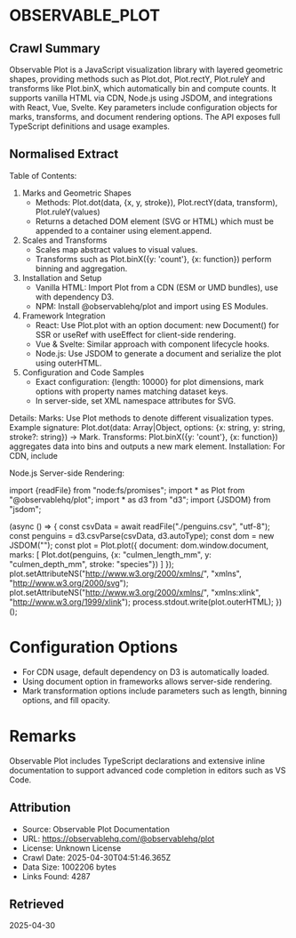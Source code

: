 # OBSERVABLE_PLOT

## Crawl Summary
Observable Plot is a JavaScript visualization library with layered geometric shapes, providing methods such as Plot.dot, Plot.rectY, Plot.ruleY and transforms like Plot.binX, which automatically bin and compute counts. It supports vanilla HTML via CDN, Node.js using JSDOM, and integrations with React, Vue, Svelte. Key parameters include configuration objects for marks, transforms, and document rendering options. The API exposes full TypeScript definitions and usage examples.

## Normalised Extract
Table of Contents:
1. Marks and Geometric Shapes
   - Methods: Plot.dot(data, {x, y, stroke}), Plot.rectY(data, transform), Plot.ruleY(values)
   - Returns a detached DOM element (SVG or HTML) which must be appended to a container using element.append.
2. Scales and Transforms
   - Scales map abstract values to visual values.
   - Transforms such as Plot.binX({y: 'count'}, {x: function}) perform binning and aggregation.
3. Installation and Setup
   - Vanilla HTML: Import Plot from a CDN (ESM or UMD bundles), use with dependency D3.
   - NPM: Install @observablehq/plot and import using ES Modules.
4. Framework Integration
   - React: Use Plot.plot with an option document: new Document() for SSR or useRef with useEffect for client-side rendering.
   - Vue & Svelte: Similar approach with component lifecycle hooks.
   - Node.js: Use JSDOM to generate a document and serialize the plot using outerHTML.
5. Configuration and Code Samples
   - Exact configuration: {length: 10000} for plot dimensions, mark options with property names matching dataset keys.
   - In server-side, set XML namespace attributes for SVG.

Details:
Marks: Use Plot methods to denote different visualization types. Example signature: Plot.dot(data: Array|Object, options: {x: string, y: string, stroke?: string}) -> Mark.
Transforms: Plot.binX({y: 'count'}, {x: function}) aggregates data into bins and outputs a new mark element.
Installation: For CDN, include <script type="module"> with import from jsDelivr; for local development, use UMD bundles with manual script inclusion.
Frameworks: SSR in React using virtual Document enables returning a hyperScript element; useRef hook with cleanup removes old plots.
Node.js integration: Provide a DOM via JSDOM, then serialize the plot to SVG. Use sharp or canvg for rasterization if needed.

## Supplementary Details
Technical Specifications:
- Mark Methods:
  * Plot.dot(data, options): options include x (string), y (string), stroke (string, optional).
  * Plot.rectY(data, transform): requires parameter object for rectangle length and a transform function such as Plot.binX.
  * Plot.ruleY(values): accepts an array of numbers to draw horizontal rules.
- Transform Functions:
  * Plot.binX({y: "count"}, {x: function}) returns a binned mark configuration, aggregating counts.
- API Options:
  * In Plot.plot(options), common options include:
      grid: boolean (default: false),
      color: object (e.g., {scheme: "burd"}),
      marks: array of mark elements.
- Framework Integration Notes:
  * React SSR Component:
      function PlotFigure({options}) {
        return Plot.plot({ ...options, document: new Document() }).toHyperScript();
      }
  * Vue SSR Component uses similar pattern with render function and virtual DOM.
  * Svelte: use reactive $effect to remove and append new plots on state change.
  * Node.js: When rendering HTML, set attributes using setAttributeNS for proper SVG namespace handling.
- Installation Configuration:
  * CDN URL: https://cdn.jsdelivr.net/npm/@observablehq/plot@0.6/+esm for ESM modules.
  * UMD Bundle: Includes Plot and dependency on D3, loaded via <script> tags.
  * NPM package: @observablehq/plot with full TypeScript declarations.

Implementation Steps:
1. Include Plot via CDN or npm install.
2. Create a container element (e.g. a DIV with an id).
3. Generate a plot element by calling a Plot method (e.g. Plot.rectY({length: 10000}, Plot.binX({y: "count"}, {x: Math.random}))).plot();
4. Append the generated plot to the container using container.append(plot).
5. For dynamic updates, remove the old plot before appending the new plot.

Troubleshooting:
- If the plot does not display, ensure that the correct DOM element is selected and appended to.
- In Node.js, verify that JSDOM is correctly installed and that the document option is passed to Plot.plot.
- Validate namespace attributes in SVG output using setAttributeNS with correct URI strings.
- Use browser console and server logs to check for JavaScript errors related to dependency loading (e.g. D3 missing).
- For framework integration, ensure the virtual Document implementation is correctly provided for SSR.

Configuration Options and Defaults:
- Plot.plot({ grid: false, color: {scheme: "burd"}, marks: [...] }) where grid defaults to false unless explicitly enabled.
- Mark options such as {length: 10000} are numeric and define the dimension of the mark elements.
- Transform options using Plot.binX require specifying the target field for aggregation (e.g., y: "count").

## Reference Details
API Specifications:
- Function: Plot.plot(options: Object): HTMLElement
   Parameters:
     options: { grid?: boolean, color?: { scheme?: string, legend?: boolean }, marks: Array<HTMLElement>, document?: Document }
   Returns: A detached DOM element (SVG or HTML) representing the plot.

- Function: Plot.dot(data: Array|Object, options: { x: string, y: string, stroke?: string }): HTMLElement
   Returns: A mark element configured as a scatter plot.

- Function: Plot.rectY(data: Array|Object, transform: Function): HTMLElement
   Parameters: data, transform function (e.g. Plot.binX) that configures binning and aggregation.
   Returns: A rectangle mark element.

- Transform Function: Plot.binX(transformOptions: Object, fieldOptions: Object): Function
   Example: Plot.binX({ y: "count" }, { x: Math.random }) aggregates data and returns a bin transform.

Full Code Examples:
// Basic Plot Creation in Vanilla HTML using ESM
import * as Plot from "https://cdn.jsdelivr.net/npm/@observablehq/plot@0.6/+esm";
const myPlot = Plot.rectY({ length: 10000 }, Plot.binX({ y: "count" }, { x: Math.random })).plot();
document.querySelector("#plotContainer").append(myPlot);

// React Server-Side Rendering Example
import * as Plot from "@observablehq/plot";
import { createElement as h } from "react";
export default function PlotFigure({ options }) {
  // Using a new Document() for virtual DOM simulation
  return Plot.plot({ ...options, document: new Document() }).toHyperScript();
}

// Node.js SVG Rendering Example
import { readFile } from "node:fs/promises";
import * as Plot from "@observablehq/plot";
import * as d3 from "d3";
import { JSDOM } from "jsdom";
(async () => {
  const csvData = await readFile("./penguins.csv", "utf-8");
  const penguins = d3.csvParse(csvData, d3.autoType);
  const dom = new JSDOM("");
  const plotElement = Plot.plot({
    document: dom.window.document,
    marks: [
      Plot.dot(penguins, { x: "culmen_length_mm", y: "culmen_depth_mm", stroke: "species" })
    ]
  });
  plotElement.setAttributeNS("http://www.w3.org/2000/xmlns/", "xmlns", "http://www.w3.org/2000/svg");
  plotElement.setAttributeNS("http://www.w3.org/2000/xmlns/", "xmlns:xlink", "http://www.w3.org/1999/xlink");
  process.stdout.write(plotElement.outerHTML);
})();

Configuration Options:
- CDN (ESM): "https://cdn.jsdelivr.net/npm/@observablehq/plot@0.6/+esm"
- UMD Bundle paths: d3.js, plot.js (or minified versions d3.min.js, plot.min.js)
- NPM installation: "@observablehq/plot"

Best Practices:
- Always remove the old plot element before appending a new one to avoid DOM clutter. In React, use the useEffect cleanup function.
- Use a virtual Document (new Document() or JSDOM) for server-side rendering to manage SVG output.
- Validate namespace attributes when exporting SVG to ensure compatibility.

Troubleshooting Procedures:
1. Check that the container element exists and is correctly selected.
2. Verify that all dependencies (D3, Plot) are properly loaded via CDN or bundler.
3. In Node.js, ensure JSDOM is installed and used; inspect console error messages.
4. For SSR in React/Vue, confirm that the virtual Document is correctly implemented.
5. Use browser developer tools to inspect the appended DOM element and validate its SVG structure.

Return Types and Exceptions:
- All Plot functions return a DOM element; if the provided data or options are invalid, runtime errors will be thrown. Ensure that options adhere exactly to the specified types.

## Information Dense Extract
Observable Plot JS library; key methods: Plot.plot({ grid?, color?, marks, document? }) returns DOM element; Plot.dot(data, {x, y, stroke?}), Plot.rectY(data, transform), Plot.ruleY([values]); Transform: Plot.binX({y:'count'}, {x: function}); Installation via CDN (https://cdn.jsdelivr.net/npm/@observablehq/plot@0.6/+esm) or npm (@observablehq/plot); Framework integration: React SSR (document: new Document()), Vue and Svelte use mounted/render hooks; Node.js SSR via JSDOM, setAttributeNS for namespaces; full API specifications include complete method signatures, parameter types, return types; recommended best practices: remove old plot elements, validate SVG namespaces; troubleshooting: verify container existence, dependency loading, check error logs; sample code provided for vanilla, React, Node.js; configuration options default grid: false, color scheme: 'burd'; all technical details specified as per API and code examples.

## Sanitised Extract
Table of Contents:
1. Marks and Geometric Shapes
   - Methods: Plot.dot(data, {x, y, stroke}), Plot.rectY(data, transform), Plot.ruleY(values)
   - Returns a detached DOM element (SVG or HTML) which must be appended to a container using element.append.
2. Scales and Transforms
   - Scales map abstract values to visual values.
   - Transforms such as Plot.binX({y: 'count'}, {x: function}) perform binning and aggregation.
3. Installation and Setup
   - Vanilla HTML: Import Plot from a CDN (ESM or UMD bundles), use with dependency D3.
   - NPM: Install @observablehq/plot and import using ES Modules.
4. Framework Integration
   - React: Use Plot.plot with an option document: new Document() for SSR or useRef with useEffect for client-side rendering.
   - Vue & Svelte: Similar approach with component lifecycle hooks.
   - Node.js: Use JSDOM to generate a document and serialize the plot using outerHTML.
5. Configuration and Code Samples
   - Exact configuration: {length: 10000} for plot dimensions, mark options with property names matching dataset keys.
   - In server-side, set XML namespace attributes for SVG.

Details:
Marks: Use Plot methods to denote different visualization types. Example signature: Plot.dot(data: Array|Object, options: {x: string, y: string, stroke?: string}) -> Mark.
Transforms: Plot.binX({y: 'count'}, {x: function}) aggregates data into bins and outputs a new mark element.
Installation: For CDN, include <script type='module'> with import from jsDelivr; for local development, use UMD bundles with manual script inclusion.
Frameworks: SSR in React using virtual Document enables returning a hyperScript element; useRef hook with cleanup removes old plots.
Node.js integration: Provide a DOM via JSDOM, then serialize the plot to SVG. Use sharp or canvg for rasterization if needed.

## Original Source
Observable Plot Documentation
https://observablehq.com/@observablehq/plot

## Digest of OBSERVABLE_PLOT

# Overview
Observable Plot is a JavaScript library for exploratory data visualization. It uses a grammar-of-graphics approach with layered geometric marks (bars, dots, lines) instead of pre-defined chart types.

# Core Concepts
1. Marks and Geometric Shapes
   - Methods such as Plot.dot, Plot.rectY, Plot.ruleY are used to generate marks.
   - Example: Plot.rectY({length: 10000}, Plot.binX({y: "count"}, {x: Math.random})).plot() creates a plot with binning transform.
2. Scales
   - Scales map abstract values (time, temperature) to visual attributes (position, color).
3. Transforms
   - Transforms derive data on-the-fly (binning, rolling averages).
4. Facets
   - Use facets to create small multiples (repeating plots for data partitions).
5. Projections
   - Supports GeoJSON and D3’s spherical projection system for geographic maps.

# Installation and Integration
- In vanilla HTML, import Plot from a CDN:
  Example (ESM):
  import * as Plot from "https://cdn.jsdelivr.net/npm/@observablehq/plot@0.6/+esm";
  Then attach the plot to a DOM element:
  const plot = Plot.rectY({length: 10000}, Plot.binX({y: "count"}, {x: Math.random})).plot();
  document.querySelector("#myplot").append(plot);

- NPM Installation:
  yarn add @observablehq/plot
  npm install @observablehq/plot
  Usage: import * as Plot from "@observablehq/plot";

# Framework Integrations
- React: Two approaches available (SSR with document option, client-side with useRef and useEffect).
  Example SSR:
    import * as Plot from "@observablehq/plot";
    import {createElement as h} from "react";
    export default function PlotFigure({options}) {
      return Plot.plot({ ...options, document: new Document() }).toHyperScript();
    }
- Vue: Use a render function with virtual DOM support via document option for SSR or mounted lifecycle for client-side.
- Svelte: Render client-side with reactive statements and remove old chart before appending new one.
- Node.js: Use JSDOM to provide a DOM implementation and serialize using outerHTML.

# API and Method Signatures
- Plot.plot(options: Object): DOMElement
  Options include configuration for axes, grid, color schemes, and marks.

- Plot.dot(data: Array|Object, options: Object): Mark
  Options: { x: String, y: String, stroke?: String }

- Plot.rectY(data: Array|Object, transform: Function): Mark
  Example transform: Plot.binX({ y: "count" }, { x: someFunction })

- Plot.ruleY(values: Array<Number>): Mark

# Code Examples
Vanilla HTML (ESM):

<!DOCTYPE html>
<html>
  <head>
    <meta charset="utf-8">
    <title>Observable Plot Example</title>
  </head>
  <body>
    <div id="myplot"></div>
    <script type="module">
      import * as Plot from "https://cdn.jsdelivr.net/npm/@observablehq/plot@0.6/+esm";
      const plot = Plot.rectY({length: 10000}, Plot.binX({y: "count"}, {x: Math.random})).plot();
      document.querySelector("#myplot").append(plot);
    </script>
  </body>
</html>

Node.js Server-side Rendering:

import {readFile} from "node:fs/promises";
import * as Plot from "@observablehq/plot";
import * as d3 from "d3";
import {JSDOM} from "jsdom";

(async () => {
  const csvData = await readFile("./penguins.csv", "utf-8");
  const penguins = d3.csvParse(csvData, d3.autoType);
  const dom = new JSDOM("");
  const plot = Plot.plot({
    document: dom.window.document,
    marks: [
      Plot.dot(penguins, {x: "culmen_length_mm", y: "culmen_depth_mm", stroke: "species"})
    ]
  });
  plot.setAttributeNS("http://www.w3.org/2000/xmlns/", "xmlns", "http://www.w3.org/2000/svg");
  plot.setAttributeNS("http://www.w3.org/2000/xmlns/", "xmlns:xlink", "http://www.w3.org/1999/xlink");
  process.stdout.write(plot.outerHTML);
})();

# Configuration Options
- For CDN usage, default dependency on D3 is automatically loaded.
- Using document option in frameworks allows server-side rendering.
- Mark transformation options include parameters such as length, binning options, and fill opacity.

# Remarks
Observable Plot includes TypeScript declarations and extensive inline documentation to support advanced code completion in editors such as VS Code.

## Attribution
- Source: Observable Plot Documentation
- URL: https://observablehq.com/@observablehq/plot
- License: Unknown License
- Crawl Date: 2025-04-30T04:51:46.365Z
- Data Size: 1002206 bytes
- Links Found: 4287

## Retrieved
2025-04-30
